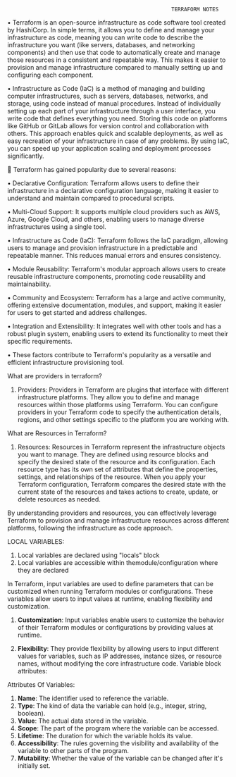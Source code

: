                                                         TERRAFORM NOTES

•	Terraform is an open-source infrastructure as code software tool created by HashiCorp. In simple terms, it allows you to define and manage your infrastructure as code, meaning you can write code to describe the infrastructure you want (like servers, databases, and networking components) and then use that code to automatically create and manage those resources in a consistent and repeatable way. This makes it easier to provision and manage infrastructure compared to manually setting up and configuring each component.  

•	Infrastructure as Code (IaC) is a method of managing and building computer infrastructures, such as servers, databases, networks, and storage, using code instead of manual procedures. Instead of individually setting up each part of your infrastructure through a user interface, you write code that defines everything you need. Storing this code on platforms like GitHub or GitLab allows for version control and collaboration with others. This approach enables quick and scalable deployments, as well as easy recreation of your infrastructure in case of any problems. By using IaC, you can speed up your application scaling and deployment processes significantly.  





	Terraform has gained popularity due to several reasons:

•	Declarative Configuration: Terraform allows users to define their infrastructure in a declarative configuration language, making it easier to understand and maintain compared to procedural scripts.

•	Multi-Cloud Support: It supports multiple cloud providers such as AWS, Azure, Google Cloud, and others, enabling users to manage diverse infrastructures using a single tool.

•	Infrastructure as Code (IaC): Terraform follows the IaC paradigm, allowing users to manage and provision infrastructure in a predictable and repeatable manner. This reduces manual errors and ensures consistency.

•	Module Reusability: Terraform's modular approach allows users to create reusable infrastructure components, promoting code reusability and maintainability.

•	Community and Ecosystem: Terraform has a large and active community, offering extensive documentation, modules, and support, making it easier for users to get started and address challenges.

•	Integration and Extensibility: It integrates well with other tools and has a robust plugin system, enabling users to extend its functionality to meet their specific requirements.

•	These factors contribute to Terraform's popularity as a versatile and efficient infrastructure provisioning tool.  


What are providers in terraform?

1. Providers: Providers in Terraform are plugins that interface with different infrastructure platforms. They allow you to define and manage resources within those platforms using Terraform. You can configure providers in your Terraform code to specify the authentication details, regions, and other settings specific to the platform you are working with.

What are Resources in Terraform?

1. Resources: Resources in Terraform represent the infrastructure objects you want to manage. They are defined using resource blocks and specify the desired state of the resource and its configuration. Each resource type has its own set of attributes that define the properties, settings, and relationships of the resource. When you apply your Terraform configuration, Terraform compares the desired state with the current state of the resources and takes actions to create, update, or delete resources as needed.

By understanding providers and resources, you can effectively leverage Terraform to provision and manage infrastructure resources across different platforms, following the infrastructure as code approach.

LOCAL VARIABLES:
1.  Local variables are declared using "locals" block
2.  Local variables are accessible within themodule/configuration where they are declared

 In Terraform, input variables are used to define parameters that can be customized when running Terraform modules or configurations. These variables allow users to input values at runtime, enabling flexibility and customization.

1. **Customization**: Input variables enable users to customize the behavior of their Terraform modules or configurations by providing values at runtime.
  
2. **Flexibility**: They provide flexibility by allowing users to input different values for variables, such as IP addresses, instance sizes, or resource names, without modifying the core infrastructure code.
Variable block attributes:

Attributes Of Variables:
 1. **Name**: The identifier used to reference the variable.
2. **Type**: The kind of data the variable can hold (e.g., integer, string, boolean).
3. **Value**: The actual data stored in the variable.
4. **Scope**: The part of the program where the variable can be accessed.
5. **Lifetime**: The duration for which the variable holds its value.
6. **Accessibility**: The rules governing the visibility and availability of the variable to other parts of the program.
7. **Mutability**: Whether the value of the variable can be changed after it's initially set.
       
